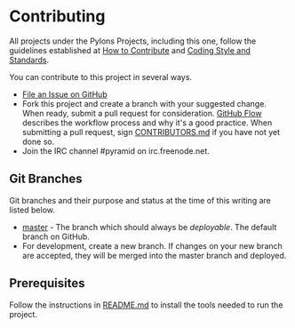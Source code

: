 # Contributing

All projects under the Pylons Projects, including this one, follow the guidelines established at [How to Contribute](http://pylonsproject.org/community-how-to-contribute.html) and [Coding Style and Standards](http://pylonsproject.org/community-coding-style-standards.html).

You can contribute to this project in several ways.

- [File an Issue on GitHub](https://github.com/Pylons/pylonsproject.org/issues)
- Fork this project and create a branch with your suggested change. When ready, submit a pull request for consideration. [GitHub Flow](https://guides.github.com/introduction/flow/index.html) describes the workflow process and why it's a good practice. When submitting a pull request, sign [CONTRIBUTORS.md](https://github.com/Pylons/pylonsproject.org/blob/master/CONTRIBUTORS.md) if you have not yet done so.
- Join the IRC channel #pyramid on irc.freenode.net.

## Git Branches

Git branches and their purpose and status at the time of this writing are listed below.

- [master](https://github.com/Pylons/pylonsproject.org/) - The branch which should always be *deployable*. The default branch on GitHub.
- For development, create a new branch. If changes on your new branch are accepted, they will be merged into the master branch and deployed.

## Prerequisites

Follow the instructions in [README.md](https://github.com/Pylons/pylonsproject.org) to install the tools needed to run the project.
